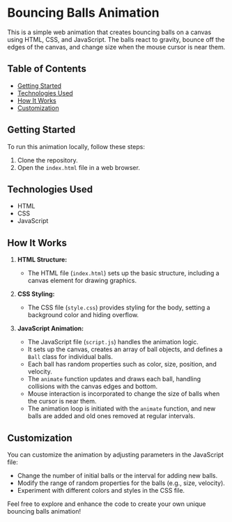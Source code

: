 # Bouncing Balls Animation

This is a simple web animation that creates bouncing balls on a canvas using HTML, CSS, and JavaScript. The balls react to gravity, bounce off the edges of the canvas, and change size when the mouse cursor is near them.

## Table of Contents
- [Getting Started](#getting-started)
- [Technologies Used](#technologies-used)
- [How It Works](#how-it-works)
- [Customization](#customization)

## Getting Started
To run this animation locally, follow these steps:

1. Clone the repository.
2. Open the `index.html` file in a web browser.

## Technologies Used
- HTML
- CSS
- JavaScript

## How It Works
1. **HTML Structure:**
   - The HTML file (`index.html`) sets up the basic structure, including a canvas element for drawing graphics.

2. **CSS Styling:**
   - The CSS file (`style.css`) provides styling for the body, setting a background color and hiding overflow.

3. **JavaScript Animation:**
   - The JavaScript file (`script.js`) handles the animation logic.
   - It sets up the canvas, creates an array of ball objects, and defines a `Ball` class for individual balls.
   - Each ball has random properties such as color, size, position, and velocity.
   - The `animate` function updates and draws each ball, handling collisions with the canvas edges and bottom.
   - Mouse interaction is incorporated to change the size of balls when the cursor is near them.
   - The animation loop is initiated with the `animate` function, and new balls are added and old ones removed at regular intervals.

## Customization
You can customize the animation by adjusting parameters in the JavaScript file:
- Change the number of initial balls or the interval for adding new balls.
- Modify the range of random properties for the balls (e.g., size, velocity).
- Experiment with different colors and styles in the CSS file.

Feel free to explore and enhance the code to create your own unique bouncing balls animation!
